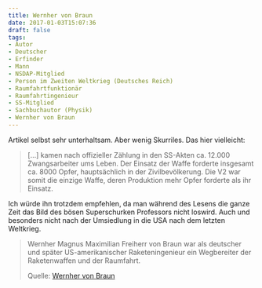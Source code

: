 ```yaml
---
title: Wernher von Braun
date: 2017-01-03T15:07:36
draft: false
tags:
- Autor
- Deutscher
- Erfinder
- Mann
- NSDAP-Mitglied
- Person im Zweiten Weltkrieg (Deutsches Reich)
- Raumfahrtfunktionär
- Raumfahrtingenieur
- SS-Mitglied
- Sachbuchautor (Physik)
- Wernher von Braun
---
```


Artikel selbst sehr unterhaltsam. Aber wenig Skurriles. Das hier
vielleicht:

> [...] kamen nach offizieller Zählung in den SS-Akten ca. 12.000
> Zwangsarbeiter ums Leben. Der Einsatz der Waffe forderte insgesamt ca.
> 8000 Opfer, hauptsächlich in der Zivilbevölkerung. Die V2 war somit die
> einzige Waffe, deren Produktion mehr Opfer forderte als ihr Einsatz.

Ich würde ihn trotzdem empfehlen, da man während des Lesens die ganze Zeit
das Bild des bösen Superschurken Professors nicht loswird. Auch und
besonders nicht nach der Umsiedlung in die USA nach dem letzten Weltkrieg.


> Wernher Magnus Maximilian Freiherr von Braun war als deutscher und später
> US-amerikanischer Raketeningenieur ein Wegbereiter der Raketenwaffen und
> der Raumfahrt.
>
> Quelle: [Wernher von Braun](https://de.wikipedia.org/wiki/Wernher_von_Braun)
